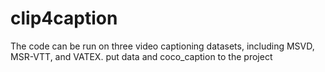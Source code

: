 # clip4caption
The code can be run on three video captioning datasets, including MSVD, MSR-VTT, and VATEX.
put data and coco_caption to the project
